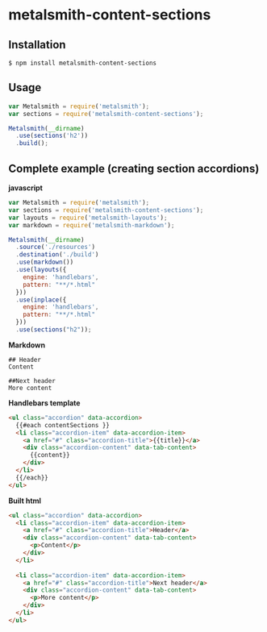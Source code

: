 # metalsmith-content-sections

## Installation

    $ npm install metalsmith-content-sections
    
## Usage 

```js
var Metalsmith = require('metalsmith');
var sections = require('metalsmith-content-sections');

Metalsmith(__dirname)
  .use(sections('h2'))
  .build();
```

## Complete example (creating section accordions)

**javascript**
```js
var Metalsmith = require('metalsmith');
var sections = require('metalsmith-content-sections');
var layouts = require('metalsmith-layouts');
var markdown = require('metalsmith-markdown');

Metalsmith(__dirname)
  .source('./resources')
  .destination('./build')
  .use(markdown())
  .use(layouts({
    engine: 'handlebars',
    pattern: "**/*.html"
  }))
  .use(inplace({
    engine: 'handlebars',
    pattern: "**/*.html"
  }))
  .use(sections("h2"));
```

**Markdown**
```
## Header
Content

##Next header
More content
```

**Handlebars template**
```html
<ul class="accordion" data-accordion>
  {{#each contentSections }}
  <li class="accordion-item" data-accordion-item>
    <a href="#" class="accordion-title">{{title}}</a>
    <div class="accordion-content" data-tab-content>
      {{content}}
    </div>
  </li>
  {{/each}}
</ul>
```

**Built html**
```html
<ul class="accordion" data-accordion>
  <li class="accordion-item" data-accordion-item>
    <a href="#" class="accordion-title">Header</a>
    <div class="accordion-content" data-tab-content>
      <p>Content</p>
    </div>
  </li>
  
  <li class="accordion-item" data-accordion-item>
    <a href="#" class="accordion-title">Next header</a>
    <div class="accordion-content" data-tab-content>
      <p>More content</p>
    </div>
  </li>
</ul>
```
